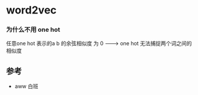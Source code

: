 # word2vec

### 为什么不用 one hot

任意one hot 表示的a b 的余弦相似度  为 0  ---&gt; one hot 无法捕捉两个词之间的 相似度





## 参考

* aww 白班



